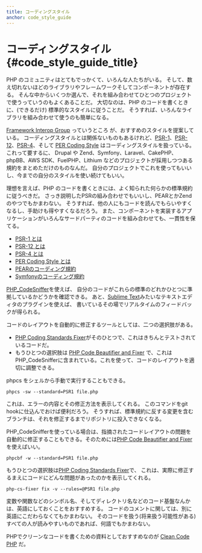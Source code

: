 ```yaml
---
title: コーディングスタイル
anchor: code_style_guide
---
```


# コーディングスタイル  {#code_style_guide_title}

PHP のコミュニティはとてもでっかくて、いろんな人たちがいる。
そして、数え切れないほどのライブラリやフレームワークそしてコンポーネントが存在する。
そんな中からいくつか選んで、それを組み合わせてひとつのプロジェクトで使うっていうのもよくあることだ。
大切なのは、PHP のコードを書くときに、(できるだけ) 標準的なスタイルに従うことだ。
そうすれば、いろんなライブラリを組み合わせて使うのも簡単になる。

[Framework Interop Group][fig] っていうところ
が、おすすめのスタイルを提案している。
コーディングスタイルとは関係ないものもあるけれど、[PSR-1][psr1]、[PSR-12][psr12]、[PSR-4][psr4]、そして [PER Coding Style][per-cs] はコーディングスタイルを扱っている。
これって要するに、
Drupal や Zend、Symfony、Laravel、CakePHP、phpBB、AWS SDK、FuelPHP、Lithium
などのプロジェクトが採用しつつある規約をまとめただけのものなんだ。
自分のプロジェクトでこれを使ってもいいし、今までの自分のスタイルを使い続けてもいい。

理想を言えば、PHP のコードを書くときには、よく知られた何らかの標準規約に従うべきだ。
さっき説明したPSRの組み合わせでもいいし、PEARとかZendのやつでもかまわない。
そうすれば、他の人にもコードを読んでもらいやすくなるし、手助けも得やすくなるだろう。
また、コンポーネントを実装するアプリケーションがいろんなサードパーティのコードを組み合わせても、一貫性を保てる。

* [PSR-1 とは][psr1]
* [PSR-12 とは][psr12]
* [PSR-4 とは][psr4]
* [PER Coding Style とは][per-cs]
* [PEARのコーディング規約][pear-cs]
* [Symfonyのコーディング規約][symfony-cs]

[PHP_CodeSniffer][phpcs]を使えば、
自分のコードがこれらの標準のどれかひとつに準拠しているかどうかを確認できる。
あと、[Sublime Text][st-cs]みたいなテキストエディタのプラグインを使えば、
書いているその場でリアルタイムのフィードバックが得られる。

コードのレイアウトを自動的に修正するツールとしては、二つの選択肢がある。

- [PHP Coding Standards Fixer][phpcsfixer]がそのひとつで、これはきちんとテストされているコードだ。
- もうひとつの選択肢は [PHP Code Beautifier and Fixer][phpcbf] で、これはPHP_CodeSnifferに含まれている。これを使って、コードのレイアウトを適切に調整できる。

phpcs をシェルから手動で実行することもできる。

    phpcs -sw --standard=PSR1 file.php

これは、エラーの内容とその修正方法を表示してくれる。
このコマンドをgit hookに仕込んでおけば便利だろう。
そうすれば、標準規約に反する変更を含むブランチは、それを修正するまでリポジトリに投入できなくなる。

PHP_CodeSnifferを使っている場合は、指摘されたコードレイアウトの問題を自動的に修正することもできる。そのためには[PHP Code Beautifier and Fixer][phpcbf]を使えばいい。

    phpcbf -w --standard=PSR1 file.php

もうひとつの選択肢は[PHP Coding Standards Fixer][phpcsfixer]で、
これは、実際に修正するまえにコードにどんな問題があったのかを表示してくれる。

    php-cs-fixer fix -v --rules=@PSR1 file.php

変数や関数などのシンボル名、そしてディレクトリ名などのコード基盤なんかは、英語にしておくことをおすすめする。
コードのコメントに関しては、別に英語にこだわらなくてもかまわない。
そのコードを扱う(将来扱う可能性がある)すべての人が読みやすいものであれば、何語でもかまわない。

PHPでクリーンなコードを書くための資料としておすすめなのが [Clean Code PHP][cleancode] だ。

[fig]: https://www.php-fig.org/
[psr1]: https://www.php-fig.org/psr/psr-1/
[psr12]: https://www.php-fig.org/psr/psr-12/
[psr4]: https://www.php-fig.org/psr/psr-4/
[per-cs]: https://www.php-fig.org/per/coding-style/
[pear-cs]: https://pear.php.net/manual/en/standards.php
[symfony-cs]: https://symfony.com/doc/current/contributing/code/standards.html
[phpcs]: https://github.com/squizlabs/PHP_CodeSniffer
[phpcbf]: https://github.com/squizlabs/PHP_CodeSniffer/wiki/Fixing-Errors-Automatically
[st-cs]: https://github.com/benmatselby/sublime-phpcs
[phpcsfixer]: https://cs.symfony.com/
[cleancode]: https://github.com/jupeter/clean-code-php
